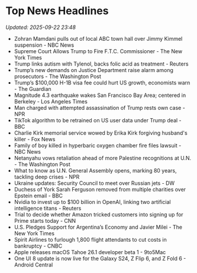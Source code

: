 # Top News Headlines

_Updated: 2025-09-22 23:48_

- Zohran Mamdani pulls out of local ABC town hall over Jimmy Kimmel suspension - NBC News
- Supreme Court Allows Trump to Fire F.T.C. Commissioner - The New York Times
- Trump links autism with Tylenol, backs folic acid as treatment - Reuters
- Trump’s new demands on Justice Department raise alarm among prosecutors - The Washington Post
- Trump’s $100,000 H-1B visa fee could hurt US growth, economists warn - The Guardian
- Magnitude 4.3 earthquake wakes San Francisco Bay Area; centered in Berkeley - Los Angeles Times
- Man charged with attempted assassination of Trump rests own case - NPR
- TikTok algorithm to be retrained on US user data under Trump deal - BBC
- Charlie Kirk memorial service wowed by Erika Kirk forgiving husband's killer - Fox News
- Family of boy killed in hyperbaric oxygen chamber fire files lawsuit - NBC News
- Netanyahu vows retaliation ahead of more Palestine recognitions at U.N. - The Washington Post
- What to know as U.N. General Assembly opens, marking 80 years, tackling deep crises - NPR
- Ukraine updates: Security Council to meet over Russian jets - DW
- Duchess of York Sarah Ferguson removed from multiple charities over Epstein email - BBC
- Nvidia to invest up to $100 billion in OpenAI, linking two artificial intelligence titans - Reuters
- Trial to decide whether Amazon tricked customers into signing up for Prime starts today - CNN
- U.S. Pledges Support for Argentina’s Economy and Javier Milei - The New York Times
- Spirit Airlines to furlough 1,800 flight attendants to cut costs in bankruptcy - CNBC
- Apple releases macOS Tahoe 26.1 developer beta 1 - 9to5Mac
- One UI 8 update is now live for the Galaxy S24, Z Flip 6, and Z Fold 6 - Android Central